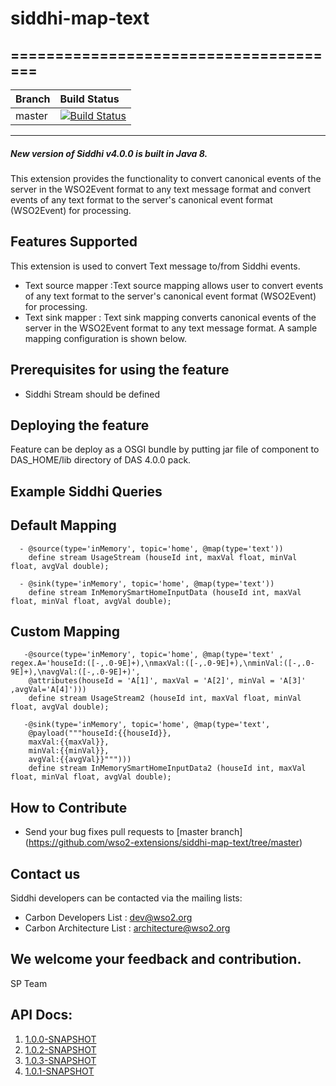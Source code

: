 # siddhi-map-text
======================================
---
|  Branch | Build Status |
| :------ |:------------ | 
| master  | [![Build Status](https://wso2.org/jenkins/view/All%20Builds/job/siddhi/job/siddhi-map-text/badge/icon)](https://wso2.org/jenkins/view/All%20Builds/job/siddhi/job/siddhi-map-text/) |
---
##### New version of Siddhi v4.0.0 is built in Java 8.

This extension provides the functionality to convert canonical events of the server in the WSO2Event format to any text message format
and convert events of any text format to the server's canonical event format (WSO2Event) for processing.

Features Supported
------------------
This extension is used to convert Text message to/from Siddhi events.

  - Text source mapper :Text source mapping allows user to convert events of any text format to the server's canonical event format (WSO2Event) for processing.
  - Text sink mapper : Text sink mapping converts canonical events of the server in the WSO2Event format to any text message format. A sample mapping configuration is shown below.

Prerequisites for using the feature
------------------
  - Siddhi Stream should be defined

Deploying the feature
------------------
   Feature can be deploy as a OSGI bundle by putting jar file of component to DAS_HOME/lib directory of DAS 4.0.0 pack.

Example Siddhi Queries
------------------
Default Mapping
--------------
      - @source(type='inMemory', topic='home', @map(type='text'))
        define stream UsageStream (houseId int, maxVal float, minVal float, avgVal double);

      - @sink(type='inMemory', topic='home', @map(type='text'))
        define stream InMemorySmartHomeInputData (houseId int, maxVal float, minVal float, avgVal double);
Custom Mapping
--------------
       -@source(type='inMemory', topic='home', @map(type='text' , regex.A='houseId:([-,.0-9E]+),\nmaxVal:([-,.0-9E]+),\nminVal:([-,.0-9E]+),\navgVal:([-,.0-9E]+)',
        @attributes(houseId = 'A[1]', maxVal = 'A[2]', minVal = 'A[3]' ,avgVal='A[4]')))
        define stream UsageStream2 (houseId int, maxVal float, minVal float, avgVal double);

       -@sink(type='inMemory', topic='home', @map(type='text',
        @payload("""houseId:{{houseId}},
        maxVal:{{maxVal}},
        minVal:{{minVal}},
        avgVal:{{avgVal}}""")))
        define stream InMemorySmartHomeInputData2 (houseId int, maxVal float, minVal float, avgVal double);

How to Contribute
------------------
   * Send your bug fixes pull requests to [master branch] (https://github.com/wso2-extensions/siddhi-map-text/tree/master)

Contact us
------------------
   Siddhi developers can be contacted via the mailing lists:

   * Carbon Developers List : dev@wso2.org
   * Carbon Architecture List : architecture@wso2.org

We welcome your feedback and contribution.
------------------
SP Team

## API Docs:

1. <a href="./api/1.0.0-SNAPSHOT">1.0.0-SNAPSHOT</a>
1. <a href="./api/1.0.2-SNAPSHOT">1.0.2-SNAPSHOT</a>
1. <a href="./api/1.0.3-SNAPSHOT">1.0.3-SNAPSHOT</a>
1. <a href="./api/1.0.1-SNAPSHOT">1.0.1-SNAPSHOT</a>
